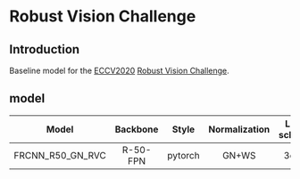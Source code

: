 # Robust Vision Challenge

## Introduction
Baseline model for the [ECCV2020](https://eccv2020.eu/) [Robust Vision Challenge](https://www.robustvision.net/).

## model

| Model          | Backbone |  Style  | Normalization | Lr schd | Data     | Config |
| :------------: | :------: | :-----: | :-----------: | :-----: | :------: | :----: |
|FRCNN_R50_GN_RVC| R-50-FPN | pytorch | GN+WS         |  3e     | resampled | [config](faster_rcnn_r50_fpn_gn_ws-all_3e_rvc-sampled.py) | 

